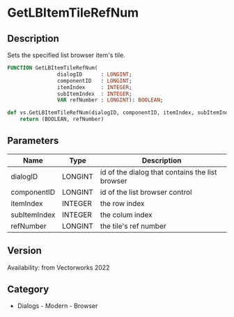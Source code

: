 # GetLBItemTileRefNum

## Description
Sets the specified list browser item's tile.

```pascal
FUNCTION GetLBItemTileRefNum(
				dialogID      : LONGINT;
				componentID   : LONGINT;
				itemIndex     : INTEGER;
				subItemIndex  : INTEGER;
				VAR refNumber : LONGINT): BOOLEAN;
```

```python
def vs.GetLBItemTileRefNum(dialogID, componentID, itemIndex, subItemIndex):
    return (BOOLEAN, refNumber)
```

## Parameters
|Name|Type|Description|
|---|---|---|
|dialogID|LONGINT|id of the dialog that contains the list browser|
|componentID|LONGINT|id of the list browser control|
|itemIndex|INTEGER|the row index|
|subItemIndex|INTEGER|the colum index|
|refNumber|LONGINT|the tile's ref number|

## Version
Availability: from Vectorworks 2022

## Category
* Dialogs - Modern - Browser

